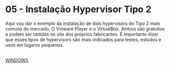 # 05 - Instalação Hypervisor Tipo 2

Aqui vou dar o exemplo da instalação de dois hypervisors do Tipo 2 mais comuns do mercado. O Vmware Player e o VirtualBox. Ambos são gratuitos e podem ser obtidos no site dos próprios fabricantes. É importante dizer que esses tipos de hypervisors são mais indicados para testes, estudos e usos em lugares pequenos.<br></br>

[WINDOWS](/01-%20Vmware%20Player%20em%20Windows/README.md) 

